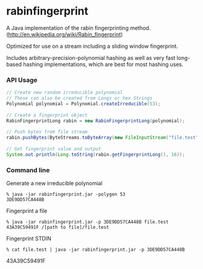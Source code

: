 rabinfingerprint
================

A Java implementation of the rabin fingerprinting method. (http://en.wikipedia.org/wiki/Rabin_fingerprint)

Optimized for use on a stream including a sliding window fingerprint.

Includes arbitrary-precision-polynomial hashing as well as very fast long-based hashing implementations, which are best for most hashing uses.

### API Usage ###
```Java
// Create new random irreducible polynomial
// These can also be created from Longs or hex Strings
Polynomial polynomial = Polynomial.createIrreducible(53);
		
// Create a fingerprint object
RabinFingerprintLong rabin = new RabinFingerprintLong(polynomial);
		
// Push bytes from file stream
rabin.pushBytes(ByteStreams.toByteArray(new FileInputStream("file.test")));
		
// Get fingerprint value and output
System.out.println(Long.toString(rabin.getFingerprintLong(), 16));
```

### Command line ###

Generate a new irreducible polynomial
```
% java -jar rabinfingerprint.jar -polygen 53
3DE9DD57CA448B
```

Fingerprint a file
```
% java -jar rabinfingerprint.jar -p 3DE9DD57CA448B file.test
43A39C59491F /[path to file]/file.test
```

Fingerprint STDIN
```
% cat file.test | java -jar rabinfingerprint.jar -p 3DE9DD57CA448B
```
43A39C59491F